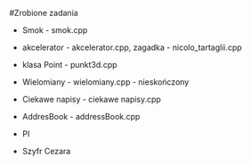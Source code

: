 #Zrobione zadania

* Smok - smok.cpp

* akcelerator - akcelerator.cpp, zagadka - nicolo_tartaglii.cpp

* klasa Point - punkt3d.cpp

* Wielomiany - wielomiany.cpp - nieskończony

* Ciekawe napisy - ciekawe napisy.cpp

* AddresBook - addressBook.cpp

* PI

* Szyfr Cezara